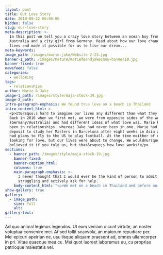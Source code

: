 ```yaml
---
layout: post
title: Our Love Story
date: 2019-09-22 00:00:00
hidden: false
slug: our-love-story
meta-description: >-
  In this post we tell you a crazy love story between an ocean boy from
  Australia and a city girl from Germany. Read about how our love changed our
  lives and made it possible for us to live our dream...
meta-keywords:
image_path: /images/marie-jake/Website 2-23.jpg
banner-1_path: /images/nature/mariefeandjakesnow-banner10.jpg
banner-fixed: true
newsfeed: false
categories:
  - wellbeing
tags:
  - relationships
author: Marie & Jake
image-1_path: /images/style/maja-stock-34.jpg
image-2_path:
intro-paragraph-emphasis: We found true love on a beach in Thailand
intro-content_html: >-
  <p>It&rsquo;s hard to imagine our lives any different than what they are now.
  Back in 2016 when we first met, we were from opposite sides of the world
  (Germany/Australia) and had different ideas of what love was. Marie had always
  been in relationships, whereas Jake had never been in one. Marie had paid a
  deposit to study her Masters in Barcelona after eight weeks in Asia and Jake
  had plans to fly to the US to play football. At the time neither of us were
  looking for love, but our lives were about to change. We wouldn&rsquo;t have
  believed it if you told us, but that&rsquo;s how love works!</p>
sections:
  - banner_path: /images/style/maja-stock-19.jpg
    banner-fixed:
    banner-caption_html:
    columns: true
    main-paragraph-emphasis: >-
      I never thought that I would ever be the kind of person to admit that I am
      struggling and actively ask for help.
    body-content_html: "<p>We met on a beach in Thailand and before our minds could think of all the possible reasons why it would never work out, our hearts had already decided we were going to try. Fast forward five days of fun, laughter, romance and good times on Koh Phangan Island, the time had come for us to part ways. Jake had flights booked to Cambodia and Marie had flights to Vietnam; our hearts were aching!&nbsp;</p><p>Was this it?&nbsp;</p><p>Do we let this thing go or do we do something crazy?&nbsp;</p><h4><strong>something crazy</strong></h4><p>Jake: I had no idea of what love was at this point, but I was a big believer in &lsquo;when you know, you know!&rsquo; All I knew when I was boarding the ferry about to leave Marie, was that I couldn&rsquo;t bare the thought of not seeing her again. I felt sick that I was leaving her even for a second. For the first time in my life I was willing to give up everything for a girl \U0001F60D</p><p>My friend Trent and I took a ferry to the mainland, then a bus to the airport, then a flight to Cambodia. The whole time I was thinking I was an idiot for leaving her on that island. I had to break to it Trent that as soon as we arrived in Cambodia I was going straight to Vietnam with or without him. Being the good friend that he is, he decided to come along. This is where the crazy began! We booked the first bus to Vietnam having no idea that in order to get into Vietnam, Australians need a Visa and getting this Visa can typically take up to 10 days. That wasn&rsquo;t going to cut it. So we are sitting in the bus station with no Visa and no way to get into Vietnam. Enter local Cambodian guy from on the street who offers to take our passports along with $210 US dollars to the embassy and organise emergency Visas for us. Any sane person at this point would have said &lsquo;no&rsquo; and found another way but for some reason I trusted this man and my heart couldn&rsquo;t wait any longer. To convince Trent to hand over his passport I offered to pay the entire fee for the Visas and any costs associated with getting him a new passport if it never came back &ndash; I was definitely in love! \U0001F605</p><p>We had 2 hours before our bus was scheduled to leave. One hour and 55 minutes later &hellip; still no passports and no Visas! Just as I was about to concede that it was the worst idea ever to hand over our passports to a local guy all for a girl I had only known for five days, he arrived with passports and Visas in hand! So we got on the bus headed for Ho Chi Minh, Vietnam.&nbsp;</p><p>&nbsp;</p><h4><strong>reunited in vietnam</strong></h4><p>I hadn&rsquo;t been in contact with Marie at all during this time and it finally dawned on me on the bus that she might think I&rsquo;m crazy and be turned off by my desperation to see her again. The thought of being rejected, however, was nothing compared to the thought of seeing her again &hellip; even if it was only for a second. I was hoping she would think it was romantic and not psychotic. Thankfully, I know now that she loves that type of crazy and when I walked around the corner of her hotel in Ho Chi Minh she was coming around the opposite corner and couldn&rsquo;t believe I was there. We dropped our bags and ran to each other just like in every one of those corny, romantic movies and embraced. It was the best feeling I had ever had in my life to hold her again and I knew I wasn&rsquo;t going to let her go so easily next time.&nbsp;</p><p>Marie: It was crazy to see him there in Ho Chi Minh. I didn&rsquo;t know if it was an &lsquo;Australian thing&rsquo; or if it was just a &lsquo;Jake thing&rsquo; but I loved that he would do that for me. We spent the next three and a half weeks together adventuring across Vietnam. In between all the fun and the laughter when I had time to think, I couldn&rsquo;t believe that this was happening. I was falling for a long-haired Australian guy and all of a sudden I didn&rsquo;t care about doing my Masters in Barcelona. All I wanted to do was travel and be with him. On the last day we were together (before Jake had to go back to Australia for work and football) we had our first date alone together. This was the moment we knew we wanted to see if this this crazy thing could work. We had no idea how, but we were going to try. The plan was that Jake would fly home for five to eight weeks and then we would meet up somewhere again. So Jake flew home and I flew to Indonesia. We had only known each for four weeks and we were potentially going to be apart for eight weeks. This didn&rsquo;t sit well with either of us, but I had no idea Jake would do what he did next.</p><h4><strong>anything for love</strong></h4><p>&nbsp;Jake: I was home for what felt like the longest two weeks of my life. I was so nervous that Marie might have second thoughts and start thinking with her head instead of her heart and the feeling would be lost. With this in mind I told my coach and my boss that I needed more time off and I booked a flight to Indonesia. &nbsp;</p><p>&nbsp;</p><p>Marie: I was in shock once again when Jake arrived at the airport. I couldn&rsquo;t wipe the smile off my face. We spent another 12 days together in Indonesia and our love was starting to really flourish. It was at this point I started to realise that the happiness I felt when we were together was worth more than any job or uni degree ever would. Jake flew home again and then back one more time 10 days later! If I didn&rsquo;t know he was committed up until that point but I did after that. I was ready to give up my Masters degree and tell all my friends and family that I was in love with a long-haired Aussie boy.&nbsp;</p><p>&nbsp;After four days on Lombok we parted ways for the very last time. Marie went back to Germany and Jake back to Australia. We packed up our lives, told all our family members what had happened and took a one way flight to Los Angeles on September the 21st, 2016. We have spent every single day together since. We created our joint Instagram shortly after, as a way to keep our family friends updated on where we were and what we were doing. &nbsp;A growing passion for photography quickly turned into a fully fledged commitment to inspire others through social media We wanted to help people muster up the courage to follow their hearts just like we did.&nbsp;</p><h2>&nbsp;</h2>"
show-gallery: true
gallery:
  - image_path:
    size: full
    alt:
gallery-text:
---
```


Ad quo animal legimus legendos. Ut eum veniam dicunt virtute, an noster voluptua convenire mei. At sed tollit scaevola, an maiorum repudiare per. Mei epicuri apeirian ne, usu iisque aliquam praesent ad, omnes ullamcorper in pri. Vitae quaeque mea cu. Mei quot laoreet laboramus eu, cu propriae patrioque maiestatis vel.
